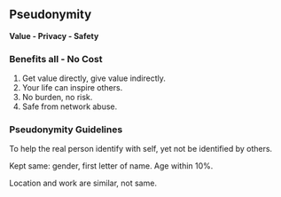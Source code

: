 ## Pseudonymity
**Value - Privacy - Safety**

### Benefits all - No Cost
 1. Get value directly, give value indirectly.
 2. Your life can inspire others.
 3. No burden, no risk.
 4. Safe from network abuse.
 
### Pseudonymity Guidelines
To help the real person identify with self, yet not be identified by others.

Kept same: gender, first letter of name. Age within 10%.

Location and work are similar, not same.

